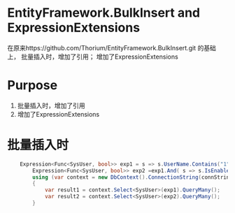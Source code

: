 # EntityFramework.BulkInsert and ExpressionExtensions
在原来https://github.com/Thorium/EntityFramework.BulkInsert.git 的基础上， 批量插入时，增加了引用； 增加了ExpressionExtensions

# Purpose
1. 批量插入时，增加了引用
2. 增加了ExpressionExtensions   
# 批量插入时

```cs
	Expression<Func<SysUser, bool>> exp1 = s => s.UserName.Contains("1") && s.Age > 0;
		Expression<Func<SysUser, bool>> exp2 =exp1.And( s => s.IsEnable == 1);
		using (var context = new DbContext().ConnectionString(connString))
		{
			var result1 = context.Select<SysUser>(exp1).QueryMany();
			var result2 = context.Select<SysUser>(exp2).QueryMany();
		}
```